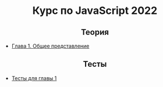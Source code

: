 <div align="center">

# Курс по JavaScript 2022

</div>

<div align="center">

## Теория

</div>

- [Глава 1. Общее представление](./theory/chapter-1.md)


<div align="center">

## Тесты

</div>

- [Тесты для главы 1](./test/chapter-1.md)
